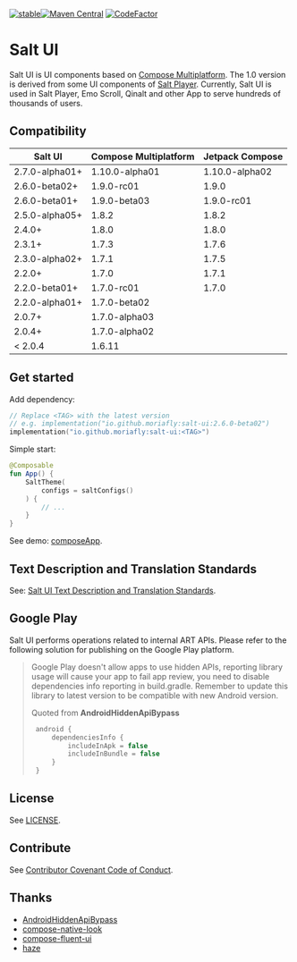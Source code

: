 [![stable](https://img.shields.io/github/v/release/Moriafly/SaltUI?sort=semver&display_name=release&label=stable&color=brightgreen)](https://github.com/JetBrains/compose-multiplatform/releases/latest)[![Maven Central](https://img.shields.io/maven-central/v/io.github.moriafly/salt-ui)](https://search.maven.org/search?q=g:io.github.moriafly) [![CodeFactor](https://www.codefactor.io/repository/github/moriafly/saltui/badge/main)](https://www.codefactor.io/repository/github/moriafly/saltui/overview/main)

# Salt UI

Salt UI is UI components based on [Compose Multiplatform](https://github.com/JetBrains/compose-multiplatform). The 1.0 version is derived from some UI components of [Salt Player](https://github.com/Moriafly/SaltPlayerSource). Currently, Salt UI is used in Salt Player, Emo Scroll, Qinalt and other App to serve hundreds of thousands of users.

## Compatibility

| Salt UI        | Compose Multiplatform | Jetpack Compose |
|----------------|-----------------------|-----------------|
| 2.7.0-alpha01+ | 1.10.0-alpha01        | 1.10.0-alpha02  |
| 2.6.0-beta02+  | 1.9.0-rc01            | 1.9.0           |
| 2.6.0-beta01+  | 1.9.0-beta03          | 1.9.0-rc01      |
| 2.5.0-alpha05+ | 1.8.2                 | 1.8.2           |
| 2.4.0+         | 1.8.0                 | 1.8.0           |
| 2.3.1+         | 1.7.3                 | 1.7.6           |
| 2.3.0-alpha02+ | 1.7.1                 | 1.7.5           |
| 2.2.0+         | 1.7.0                 | 1.7.1           |
| 2.2.0-beta01+  | 1.7.0-rc01            | 1.7.0           |
| 2.2.0-alpha01+ | 1.7.0-beta02          |                 |
| 2.0.7+         | 1.7.0-alpha03         |                 |
| 2.0.4+         | 1.7.0-alpha02         |                 |
| < 2.0.4        | 1.6.11                |                 |

## Get started

Add dependency:

```kotlin
// Replace <TAG> with the latest version
// e.g. implementation("io.github.moriafly:salt-ui:2.6.0-beta02")
implementation("io.github.moriafly:salt-ui:<TAG>")
```

Simple start:

```kotlin
@Composable
fun App() {
    SaltTheme(
        configs = saltConfigs()
    ) {
        // ...
    }
}
```

See demo: [composeApp](https://github.com/Moriafly/SaltUI/tree/main/composeApp).

## Text Description and Translation Standards

See: [Salt UI Text Description and Translation Standards](https://moriafly.com/standards/tdts).

## Google Play

Salt UI performs operations related to internal ART APIs. Please refer to the following solution for publishing on the Google Play platform.

> Google Play doesn't allow apps to use hidden APIs, reporting library usage will cause your app to fail app review, you need to disable dependencies info reporting in build.gradle. Remember to update this library to latest version to be compatible with new Android version.
>
> Quoted from **AndroidHiddenApiBypass**
>
> ```kotlin
>  android {
>      dependenciesInfo {
>          includeInApk = false
>          includeInBundle = false
>      }
>  }
>  ```

## License

See [LICENSE](LICENSE).

## Contribute

See [Contributor Covenant Code of Conduct](CODE_OF_CONDUCT.md).

## Thanks

- [AndroidHiddenApiBypass](https://github.com/LSPosed/AndroidHiddenApiBypass)
- [compose-native-look](https://github.com/ComposeNativeLook/compose-native-look)
- [compose-fluent-ui](https://github.com/compose-fluent/compose-fluent-ui)
- [haze](https://github.com/chrisbanes/haze)